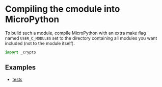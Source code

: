 # Compiling the cmodule into MicroPython

To build such a module, compile MicroPython with an extra make flag named ```USER_C_MODULES``` set to the directory containing all modules you want included (not to the module itself).

```python
import _crypto
```

## Examples
- [tests](https://github.com/dmazzella/ucrypto/tree/master/tests)
